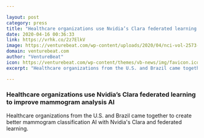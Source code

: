 ```yaml
---

layout: post
category: press
title: "Healthcare organizations use Nvidia’s Clara federated learning to improve mammogram analysis AI"
date: 2020-04-16 00:36:33
link: https://vrhk.co/2z7ElkV
image: https://venturebeat.com/wp-content/uploads/2020/04/nci-vol-2573-300.jpg?w=1200&strip=all
domain: venturebeat.com
author: "VentureBeat"
icon: https://venturebeat.com/wp-content/themes/vb-news/img/favicon.ico
excerpt: "Healthcare organizations from the U.S. and Brazil came together to create better mammogram classification AI with Nvidia's Clara and federated learning."

---
```


### Healthcare organizations use Nvidia’s Clara federated learning to improve mammogram analysis AI

Healthcare organizations from the U.S. and Brazil came together to create better mammogram classification AI with Nvidia's Clara and federated learning.